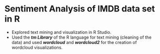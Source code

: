 # Sentiment Analysis of IMDB data set in R
- Explored text mining and visualization in R Studio.
- Used the ***tm Library*** of the R language for text mining (cleaning of the data) and used ***wordcloud*** and ***wordcloud2*** for the creation of wordcloud visualizations.
